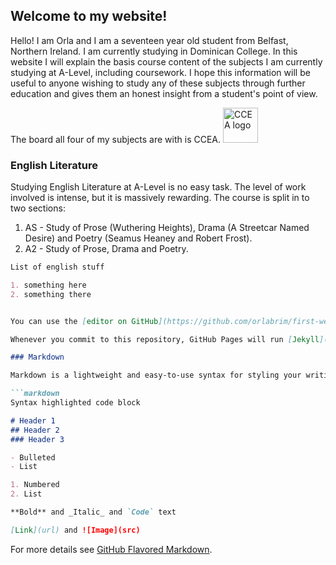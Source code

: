 ## Welcome to my website!

Hello! I am Orla and I am a seventeen year old student from Belfast, Northern Ireland. I am currently studying in Dominican College. In this website I will explain the basis course content of the subjects I am currently studying at A-Level, including coursework. I hope this information will be useful to anyone wishing to study any of these subjects through further education and gives them an honest insight from a student's point of view.

The board all four of my subjects are with is CCEA.
<img src="https://www.w3schools.com/images/w3schools_green.jpg" alt="CCEA logo" width="56" height="56">

### English Literature

Studying English Literature at A-Level is no easy task. The level of work involved is intense, but it is massively rewarding. The course is split in to two sections:

1. AS - Study of Prose (Wuthering Heights), Drama (A Streetcar Named Desire) and Poetry (Seamus Heaney and Robert Frost).
2. A2 - Study of Prose, Drama and Poetry.

```markdown
List of english stuff

1. something here
2. something there


You can use the [editor on GitHub](https://github.com/orlabrim/first-website/edit/master/README.md) to maintain and preview the content for your website in Markdown files.

Whenever you commit to this repository, GitHub Pages will run [Jekyll](https://jekyllrb.com/) to rebuild the pages in your site, from the content in your Markdown files.

### Markdown

Markdown is a lightweight and easy-to-use syntax for styling your writing. It includes conventions for

```markdown
Syntax highlighted code block

# Header 1
## Header 2
### Header 3

- Bulleted
- List

1. Numbered
2. List

**Bold** and _Italic_ and `Code` text

[Link](url) and ![Image](src)
```

For more details see [GitHub Flavored Markdown](https://guides.github.com/features/mastering-markdown/).


